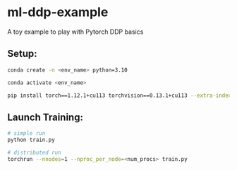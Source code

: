 # ml-ddp-example
A toy example to play with Pytorch DDP basics 

## Setup: 
```bash
conda create -n <env_name> python=3.10

conda activate <env_name>

pip install torch==1.12.1+cu113 torchvision==0.13.1+cu113 --extra-index-url https://download.pytorch.org/whl/cu113
```

## Launch Training:
```bash
# simple run
python train.py

# distributed run
torchrun --nnodes=1 --nproc_per_node=<num_procs> train.py
```